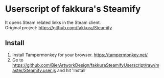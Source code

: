 # Userscript of fakkura's Steamify
It opens Steam related links in the Steam client.  
Original project: https://github.com/fakkura/Steamify

## Install
1. Install Tampermonkey for your browser. https://tampermonkey.net/
2. Go to https://github.com/BierArtworkDesign/fakkuraSteamifyUserscript/raw/master/Steamify.user.js and hit 'Install'
